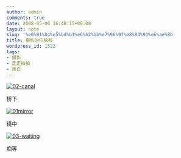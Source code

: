 ```yaml
---
author: admin
comments: true
date: 2008-05-06 16:48:15+00:00
layout: note
slug: '%e6%91%84%e5%bd%b1%e6%b2%bb%e7%96%97%e8%84%91%e6%ae%8b'
title: 摄影治疗脑残
wordpress_id: 1522
tags:
- 摄影
- 走走拍拍
- 黑白
---
```


[![02-canal](http://pic.yupoo.com/ctb.my/55331584007c/medium.jpg)](http://www.yupoo.com/photos/view?id=ff80808119bd6c070119bf1cf4c7395f)

桥下

[![01mirror](http://pic.yupoo.com/ctb.my/28520584007d/medium.jpg)](http://www.yupoo.com/photos/view?id=ff80808119bd6c070119bf1cf3d5395e)

镜中

[![03-waiting](http://pic.yupoo.com/ctb.my/46619584007c/medium.jpg)](http://www.yupoo.com/photos/view?id=ff80808119bd6c070119bf1cf5383960)

痴等
